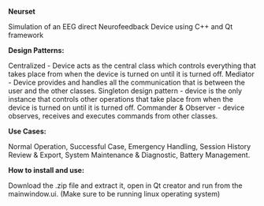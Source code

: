 **Neurset**

Simulation of an EEG direct Neurofeedback Device using C++ and Qt framework

**Design Patterns:**

Centralized - Device acts as the central class which controls everything that takes place from when the device is turned on until it is turned off. 
Mediator - Device provides and handles all the communication that is between the user and the other classes.
Singleton design pattern - device is the only instance that controls other operations that take place from when the device is turned on until it is turned off. 
Commander & Observer - device observes, receives and executes commands from other classes.

**Use Cases:**

Normal Operation, Successful Case, Emergency Handling, Session History Review & Export, System Maintenance & Diagnostic, Battery Management.

**How to install and use:**

Download the .zip file and extract it, open in Qt creator and run from the mainwindow.ui. (Make sure to be running linux operating system)

